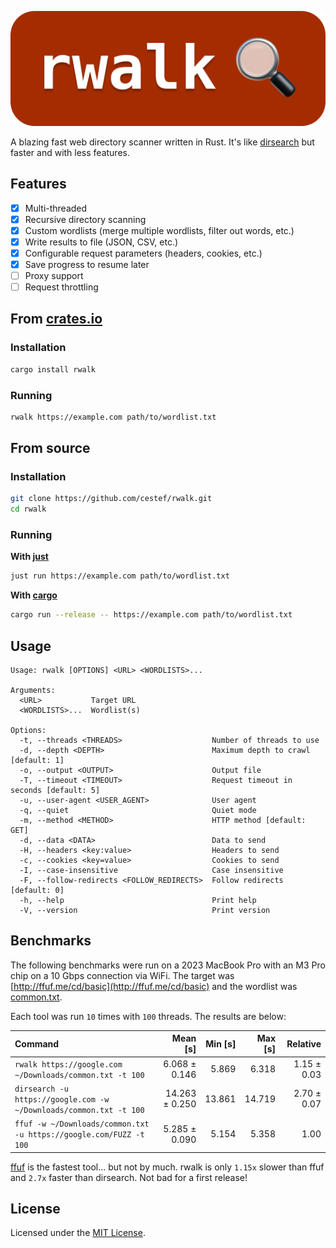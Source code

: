<p align="center">
    <img src="assets/header.png" alt="rwalk" />
</p>

A blazing fast web directory scanner written in Rust. It's like [dirsearch](https://github.com/maurosoria/dirsearch) but faster and with less features.

## Features

- [x] Multi-threaded
- [x] Recursive directory scanning
- [x] Custom wordlists (merge multiple wordlists, filter out words, etc.) 
- [x] Write results to file (JSON, CSV, etc.)
- [x] Configurable request parameters (headers, cookies, etc.)
- [x] Save progress to resume later
- [ ] Proxy support
- [ ] Request throttling

## From [crates.io](https://crates.io/crates/rwalk)

### Installation

```bash
cargo install rwalk
```

### Running

```bash
rwalk https://example.com path/to/wordlist.txt
```
## From source

### Installation

```bash
git clone https://github.com/cestef/rwalk.git
cd rwalk
```

### Running

**With [just](https://github.com/casey/just)**

```bash
just run https://example.com path/to/wordlist.txt
```

**With [cargo](https://doc.rust-lang.org/cargo/getting-started/installation.html)**

```bash
cargo run --release -- https://example.com path/to/wordlist.txt
```



## Usage

```text
Usage: rwalk [OPTIONS] <URL> <WORDLISTS>...

Arguments:
  <URL>           Target URL
  <WORDLISTS>...  Wordlist(s)

Options:
  -t, --threads <THREADS>                    Number of threads to use
  -d, --depth <DEPTH>                        Maximum depth to crawl [default: 1]
  -o, --output <OUTPUT>                      Output file
  -T, --timeout <TIMEOUT>                    Request timeout in seconds [default: 5]
  -u, --user-agent <USER_AGENT>              User agent
  -q, --quiet                                Quiet mode
  -m, --method <METHOD>                      HTTP method [default: GET]
  -d, --data <DATA>                          Data to send
  -H, --headers <key:value>                  Headers to send
  -c, --cookies <key=value>                  Cookies to send
  -I, --case-insensitive                     Case insensitive
  -F, --follow-redirects <FOLLOW_REDIRECTS>  Follow redirects [default: 0]
  -h, --help                                 Print help
  -V, --version                              Print version
```

## Benchmarks

The following benchmarks were run on a 2023 MacBook Pro with an M3 Pro chip on a 10 Gbps connection via WiFi. The target was [http://ffuf.me/cd/basic](http://ffuf.me/cd/basic) and the wordlist was [common.txt](https://github.com/danielmiessler/SecLists/blob/master/Discovery/Web-Content/common.txt).

Each tool was run `10` times with `100` threads. The results are below:

| Command                                                            |       Mean [s] | Min [s] | Max [s] |    Relative |
| :----------------------------------------------------------------- | -------------: | ------: | ------: | ----------: |
| `rwalk https://google.com ~/Downloads/common.txt -t 100`           |  6.068 ± 0.146 |   5.869 |   6.318 | 1.15 ± 0.03 |
| `dirsearch -u https://google.com -w ~/Downloads/common.txt -t 100` | 14.263 ± 0.250 |  13.861 |  14.719 | 2.70 ± 0.07 |
| `ffuf -w ~/Downloads/common.txt -u https://google.com/FUZZ -t 100` |  5.285 ± 0.090 |   5.154 |   5.358 |        1.00 |

[ffuf](https://github.com/ffuf/ffuf) is the fastest tool... but not by much. rwalk is only `1.15x` slower than ffuf and `2.7x` faster than dirsearch. Not bad for a first release!

## License

Licensed under the [MIT License](LICENSE).
